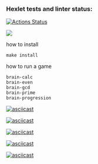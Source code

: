### Hexlet tests and linter status:
[![Actions Status](https://github.com/foxyfable/frontend-project-44/actions/workflows/hexlet-check.yml/badge.svg)](https://github.com/foxyfable/frontend-project-44/actions)

<a href="https://codeclimate.com/github/foxyfable/frontend-project-44/maintainability"><img src="https://api.codeclimate.com/v1/badges/299c2a241a5d3b5e9cae/maintainability" /></a>

how to install
```
make install
```

how to run a game
```
brain-calc
brain-even
brain-gcd
brain-prime
brain-progression
```

[![asciicast](https://asciinema.org/a/Am3g2MeNzbxscSaCqVbH0BUBE.svg)](https://asciinema.org/a/Am3g2MeNzbxscSaCqVbH0BUBE)

[![asciicast](https://asciinema.org/a/oxKF7RceF471MGu7SUOg9pj7c.svg)](https://asciinema.org/a/oxKF7RceF471MGu7SUOg9pj7c)

[![asciicast](https://asciinema.org/a/I33WtQr8t04sw6KveydF5qQdQ.svg)](https://asciinema.org/a/I33WtQr8t04sw6KveydF5qQdQ)

[![asciicast](https://asciinema.org/a/DNv1FoxAxJiWAdT3egUe96cDJ.svg)](https://asciinema.org/a/DNv1FoxAxJiWAdT3egUe96cDJ)

[![asciicast](https://asciinema.org/a/hO4OIC8jISX0npzmXxXGpvWJi.svg)](https://asciinema.org/a/hO4OIC8jISX0npzmXxXGpvWJi)